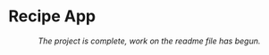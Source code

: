 # Recipe App
<div align="center"> <em>The project is complete, work on the readme file has begun.</em> </div>
